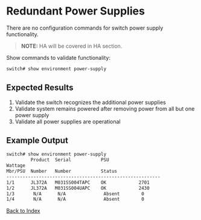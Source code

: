 
# Redundant Power Supplies 
 
There are no configuration commands for switch power supply functionality. 

> **NOTE:** HA will be covered in HA section. 

Show commands to validate functionality:  

```bash
switch# show environment power-supply
```

## Expected Results 

1. Validate the switch recognizes the additional power supplies
2. Validate system remains powered after removing power from all but one power supply
3. Validate all power supplies are operational

## Example Output 

```bash
switch# show environment power-supply
         Product  Serial           PSU
Wattage 
Mbr/PSU  Number   Number           Status
---------------------------------------------------------
1/1      JL372A   M031SS004TAPC    OK            2701
1/2      JL372A   M031SS004UAPC    OK            2430
1/3       N/A      N/A              Absent        0
1/4       N/A      N/A              Absent        0
```

[Back to Index](index_aruba.md)
